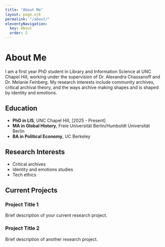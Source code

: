 ```yaml
---
title: "About Me"
layout: page.njk
permalink: "/about/"
eleventyNavigation:
  key: About
  order: 2
---
```


# About Me

I am a first year PhD student in Library and Information Science at UNC Chapel Hill, working under the supervision of Dr. Alexandra Chassanoff and Dr. Melanie Feinberg. My research interests include community archives, critical archival theory, and the ways archive making shapes and is shaped by identity and emotions.

## Education

- **PhD in LIS**, UNC Chapel Hill, [2025 - Present]
- **MA in Global History**, Freie Universität Berlin/Humboldt Universität Berlin
- **BA in Political Economy**, UC Berkeley

## Research Interests

- Critical archives
- Identity and emotions studies
- Tech ethics

## Current Projects ##

### Project Title 1
Brief description of your current research project.

### Project Title 2
Brief description of another research project.